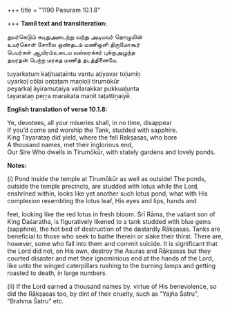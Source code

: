 +++
title = "1190 Pasuram 10.1.8"

+++
**Tamil text and transliteration:**

துயர்கெடும் கடிதுஅடைந்து வந்து அடியவர் தொழுமின்  
உயர்கொள் சோலை ஒண்தடம் மணிஒளி திருமோகூர்  
பெயர்கள் ஆயிரம்உடைய வல்லரக்கர் புக்குஅழுந்த  
தயரதன் பெற்ற மரகத மணித் தடத்தினையே.

tuyarkeṭum kaṭituaṭaintu vantu aṭiyavar toḻumiṉ  
uyarkoḷ cōlai oṇtaṭam maṇioḷi tirumōkūr  
peyarkaḷ āyiramuṭaiya vallarakkar pukkuaḻunta  
tayarataṉ peṟṟa marakata maṇit taṭattiṉaiyē.

**English translation of verse 10.1.8:**

Ye, devotees, all your miseries shall, in no time, disappear  
If you’d come and worship the Tank, studded with sapphire.  
King Tayarataṉ did yield, where the fell Rakṣasas, who bore  
A thousand names, met their inglorious end,  
Our Sire Who dwells in Tirumōkūr, with stately gardens and lovely ponds.

**Notes:**

\(i\) Pond inside the temple at Tirumōkūr as well as outside! The ponds, outside the temple precincts, are studded with lotus while the Lord, enshrined within, looks like yet another such lotus pond, what with His complexion resembling the lotus leaf, His eyes and lips, hands and

feet, looking like the red lotus in fresh bloom. Śrī Rāma, the valiant son of King Daśaratha, is figuratively likened to a tank studded with blue gems (sapphire), the hot bed of destruction of the dastardly Rākṣasas. Tanks are beneficial to those who seek to bathe therein or slake their thirst. There are, however, some who fall into them and commit suicide. It is significant that the Lord did not, on His own, destroy the Asuras and Rākṣasas but they courted disaster and met their ignominious end at the hands of the Lord, like unto the winged caterpillars rushing to the burning lamps and getting roasted to death, in large numbers.

\(ii\) If the Lord earned a thousand names by. virtue of His benevolence, so did the Rākṣasas too, by dint of their cruelty, such as “Yajña Śatru”, “Brahma Śatru” etc.


